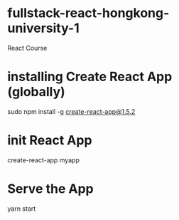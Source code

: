 # fullstack-react-hongkong-university-1
React Course

# installing Create React App (globally)
sudo npm install -g create-react-app@1.5.2

# init React App
create-react-app myapp

# Serve the App
yarn start